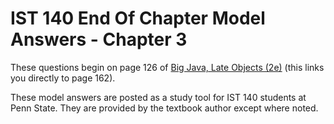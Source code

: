 # IST 140 End Of Chapter Model Answers - Chapter 3
These questions begin on page 126 of [Big Java, Late Objects (2e)](https://ebookcentral.proquest.com/lib/pensu/reader.action?docID=2055777&ppg=162) (this links you directly to page 162).

These model answers are posted as a study tool for IST 140 students at Penn State. They are provided by the textbook author except where noted.
